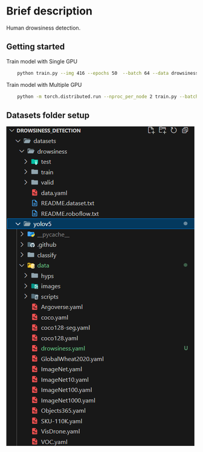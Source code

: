
# Brief description

Human drowsiness detection.


## Getting started

Train model with Single GPU
```bash
    python train.py --img 416 --epochs 50  --batch 64 --data drowsiness.yaml --weights yolov5s.pt --device 0
```
Train model with Multiple GPU
```bash
    python -m torch.distributed.run --nproc_per_node 2 train.py --batch 64 --img 416 --epochs 50 --data coco.yaml --weights yolov5s.pt --device 0,1
```
## Datasets folder setup
![alt text](image.png)